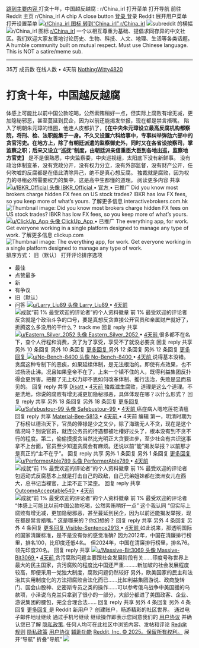 [ 跳到主要内容 ](https://www.reddit.com/r/China_irl/comments/1n2u7sx/%E6%89%93%E8%B4%AA%E5%8D%81%E5%B9%B4%E4%B8%AD%E5%9B%BD%E8%B6%8A%E5%8F%8D%E8%B6%8A%E8%85%90/#main-content) 打贪十年，中国越反越腐 : r/China_irl
打开菜单 打开导航 [ ](https://www.reddit.com/)前往 Reddit 主页
r/China_irl A chip A close button
[ 登录 ](https://www.reddit.com/login/)登录 Reddit
展开用户菜单 打开设置菜单
[ ![r/China_irl 图标](https://styles.redditmedia.com/t5_x72uq/styles/communityIcon_uav2y9mnx9h61.png?width=96&height=96&frame=1&auto=webp&crop=96%3A96%2Csmart&s=14d1c66a7bd04774a055384ab272df9cb574d287) 转到“China_irl”  ](https://www.reddit.com/r/China_irl/)
[r/China_irl](https://www.reddit.com/r/China_irl/)
![subreddit 的横幅](https://styles.redditmedia.com/t5_x72uq/styles/bannerBackgroundImage_psemwei79rgf1.png)
![r/China_irl 图标](https://styles.redditmedia.com/t5_x72uq/styles/communityIcon_uav2y9mnx9h61.png?width=96&height=96&frame=1&auto=webp&crop=96%3A96%2Csmart&s=14d1c66a7bd04774a055384ab272df9cb574d287) [r/China_irl](https://www.reddit.com/r/China_irl/)
一个以相互尊重为基础、提倡求同存异的中文社区。我们欢迎大家友善地讨论历史、生物、科技、人文、地理、生活等各类话题。 A humble community built on mutual respect. Must use Chinese language. This is NOT a satire/meme sub. 
* * *
35万 成员数 在线人数
• 4天前
[NothingWitty4820](https://www.reddit.com/user/NothingWitty4820/)
#  打贪十年，中国越反越腐 
[ ](https://www.reddit.com/r/China_irl/?f=flair_name%3A%22%3Aconnect%3A%20%E7%A4%BE%E4%BC%9A%E7%94%9F%E6%B4%BB%22)
体感上可能比以前中国公款吃喝，公然索贿稍好一点，但实际上腐败有增无减，更加隐秘邪恶，甚至蔓延到民企，因为以前还能揭发举报，现在都是禁言捂嘴。 
陷入了明朝朱元璋的怪圈，他连人皮都扒了，【**在中央朱元璋设立最高反腐机构都察院，将刑、检、法职能集于一身。不久又设置六科给事中，专事纠举弹劾六部中的贪官污吏。在地方上，除了有朝廷派遣的监察御史外，同时又在各省设按察司，掌监察之职；后来又设立“巡抚”制度，由朝廷派亲信重臣大臣到各地出巡，监察地方官吏】**
是不是很熟悉，中央监察委，中央巡视组，太阳底下没有新鲜事。 
没有政治体制变革，没有党政分开，没有权力分立，没有外部监督，没有财产公开，任何吹嘘的反腐都是在借此清除异己，绝不是真心想反腐。 
独裁就是腐败，因为权力的寻租必然需要权力的集中，这是高中生都懂的道理。 
阅读更多内容 
共享 
[ ![u/IBKR_Official 头像](https://styles.redditmedia.com/t5_125in8/styles/profileIcon_m54p6qy532i81.png?width=48&height=48&frame=1&auto=webp&crop=48%3A48%2Csmart&s=db51bfa29fd96c451af4ebf0b79c9062685f3df1) IBKR_Official ](https://www.reddit.com/user/IBKR_Official/) •  [ 官方 ](https://www.reddit.com/user/IBKR_Official/) • 已推广
Did you know most brokers charge hidden FX fees on US stock trades? IBKR has low FX fees, so you keep more of what’s yours.
了解更多信息
interactivebrokers.com.hk 
![Thumbnail image: Did you know most brokers charge hidden FX fees on US stock trades? IBKR has low FX fees, so you keep more of what’s yours.](https://preview.redd.it/y7zipqz5lmwe1.png?auto=webp&s=c06b60f93e8dd3c1147fd3e4867f42627cbf8dcb)
[ ![u/ClickUp_App 头像](https://styles.redditmedia.com/t5_396gli/styles/profileIcon_asbbp2xn78u51.png?width=48&height=48&frame=1&auto=webp&crop=48%3A48%2Csmart&s=7922a45cdf4d9c314cfe464d4c4669c14fbb9452) ClickUp_App ](https://www.reddit.com/user/ClickUp_App/) • 已推广
The everything app, for work. Get everyone working in a single platform designed to manage any type of work.
了解更多信息
clickup.com 
![Thumbnail image: The everything app, for work. Get everyone working in a single platform designed to manage any type of work.](https://preview.redd.it/a0d0o81vap7e1.jpeg?crop=1667,1252,x39,y0,safe&auto=webp&s=9f56826f419c8025f5413d91737b9a7694c5ddc1)
排序方式： 
旧（默认）
打开评论排序选项
* 最佳
* 点赞最多
* 新
* 有争议
* 旧（默认）
* 问答
[ ![u/Larry_Liu89 头像](https://styles.redditmedia.com/t5_e26mcg/styles/profileIcon_f5hc6nt2fycf1.jpeg?width=64&height=64&frame=1&auto=webp&crop=64%3A64%2Csmart&s=b2559d82470c6edcf96c068a24394309ab49b448) ](https://www.reddit.com/user/Larry_Liu89/)
[ Larry_Liu89 ](https://www.reddit.com/user/Larry_Liu89/)
• [ 4天前 ](https://www.reddit.com/r/China_irl/comments/1n2u7sx/comment/nb8nzbu/)
![成就“前 1% 最受欢迎的评论者”的个人资料徽章](https://i.redd.it/qwkcwa2zi3yd1.png) 前 1% 最受欢迎的评论者
反贪就是个政治斗争的口号，要是真想反贪直接公开官员和亲属财产就好了，折腾这么多没用的干什么？ 
track me 
回复  reply  共享 
[ ![u/Eastern_Silver_2052 头像](https://styles.redditmedia.com/t5_bd8u94/styles/profileIcon_xy92cyfmk8od1.jpeg?width=64&height=64&frame=1&auto=webp&crop=64%3A64%2Csmart&s=e8c278b64d25d1ab88480e878d538aed7fb68ec0) ](https://www.reddit.com/user/Eastern_Silver_2052/)
[ Eastern_Silver_2052 ](https://www.reddit.com/user/Eastern_Silver_2052/)
• [ 4天前 ](https://www.reddit.com/r/China_irl/comments/1n2u7sx/comment/nb8pu07/)
很多都不在名下，查个人行程和消费，贪了为了享受，享受不了就没必要贪 
回复  reply  共享 
另外 10 条回复
另外 10 条回复
[ 更多回复 ](https://www.reddit.com/r/China_irl/comments/1n2u7sx/comment/nb8pu07/)
另外 12 条回复
另外 12 条回复
[ 更多回复 ](https://www.reddit.com/r/China_irl/comments/1n2u7sx/comment/nb8nzbu/)
[ ![u/No-Bench-8400 头像](https://www.redditstatic.com/avatars/defaults/v2/avatar_default_2.png) ](https://www.reddit.com/user/No-Bench-8400/)
[ No-Bench-8400 ](https://www.reddit.com/user/No-Bench-8400/)
• [ 4天前 ](https://www.reddit.com/r/China_irl/comments/1n2u7sx/comment/nb8nzvp/)
说得基本没错。贪腐这种专制下的恶疾，如果延续体制，是无法根治的。即使有点效果，也不过扬汤止沸。况且如果皇帝不在了，上来一个镇不住的人，既得利益集团反扑得会更厉害。把握了无上权力却不思如何改革体制、推行法治，失败是显而易见的。 
回复  reply  共享 
[](https://www.reddit.com/user/Disatt/)
[ Disatt ](https://www.reddit.com/user/Disatt/)
• [ 4天前 ](https://www.reddit.com/r/China_irl/comments/1n2u7sx/comment/nb8ouqf/)
独裁滋生腐败，道理是这么个道理。不是洗地，你说的腐败有增无减更加隐秘邪恶，具体体现在哪？以什么形式？ 
回复  reply  共享 
另外 18 条回复
另外 18 条回复
[ 更多回复 ](https://www.reddit.com/r/China_irl/comments/1n2u7sx/comment/nb8ouqf/)
[ ![u/Safebustour-99 头像](https://www.redditstatic.com/avatars/defaults/v2/avatar_default_4.png) ](https://www.reddit.com/user/Safebustour-99/)
[ Safebustour-99 ](https://www.reddit.com/user/Safebustour-99/)
• [ 4天前 ](https://www.reddit.com/r/China_irl/comments/1n2u7sx/comment/nb8ppkb/)
癌症病人嗯吃莲花清瘟 
回复  reply  共享 
[](https://www.reddit.com/user/Material-Bee-5813/)
[ Material-Bee-5813 ](https://www.reddit.com/user/Material-Bee-5813/)
• [ 4天前 ](https://www.reddit.com/r/China_irl/comments/1n2u7sx/comment/nb8pwdn/) • 4天前 编辑 
第一，明清时期为了标榜以德治天下，官员的俸禄是少之又少，除了海瑞无人不贪，现在是这个情况吗？别说官员，就连公务员的待遇都被吐槽好过头了，根本没有到不贪不行的程度。第二，偷偷摸摸贪当然比光明正大贪要进步，至少社会有共识这事拿不上台面，官员至少知道贪腐会有麻烦。还说以前“能”揭发举报？以前那才是真正的“主不在乎”。 
回复  reply  共享 
另外 1 条回复
另外 1 条回复
[ 更多回复 ](https://www.reddit.com/r/China_irl/comments/1n2u7sx/comment/nb8pwdn/)
[ ![u/PerformerAble789 头像](https://styles.redditmedia.com/t5_bagktw/styles/profileIcon_3xpc76sconke1.jpg?width=64&height=64&frame=1&auto=webp&crop=64%3A64%2Csmart&s=4c6f56852a7032d0cd2c88f4280669be976ae078) ](https://www.reddit.com/user/PerformerAble789/)
[ PerformerAble789 ](https://www.reddit.com/user/PerformerAble789/)
• [ 4天前 ](https://www.reddit.com/r/China_irl/comments/1n2u7sx/comment/nb8qs3i/)
![成就“前 1% 最受欢迎的评论者”的个人资料徽章](https://i.redd.it/qwkcwa2zi3yd1.png) 前 1% 最受欢迎的评论者
包运动式反腐基本上就是打击自己的政敌，自己兄弟姐妹都在澳洲女儿在西大，总书记当裸官，上梁不正下梁歪。 
回复  reply  共享 
[](https://www.reddit.com/user/OutcomeAcceptable540/)
[ OutcomeAcceptable540 ](https://www.reddit.com/user/OutcomeAcceptable540/)
• [ 4天前 ](https://www.reddit.com/r/China_irl/comments/1n2u7sx/comment/nb8rir6/)
![成就“前 1% 最受欢迎的评论者”的个人资料徽章](https://i.redd.it/qwkcwa2zi3yd1.png) 前 1% 最受欢迎的评论者
“体感上可能比以前中国公款吃喝，公然索贿稍好一点” 
这个我认同 
“但实际上腐败有增无减，更加隐秘邪恶，甚至蔓延到民企，因为以前还能揭发举报，现在都是禁言捂嘴。” 
这是哪来的？你幻想的？ 
回复  reply  共享 
另外 4 条回复
另外 4 条回复
[ 更多回复 ](https://www.reddit.com/r/China_irl/comments/1n2u7sx/comment/nb8rir6/)
[](https://www.reddit.com/user/Visible-Sentence2913/)
[ Visible-Sentence2913 ](https://www.reddit.com/user/Visible-Sentence2913/)
• [ 4天前 ](https://www.reddit.com/r/China_irl/comments/1n2u7sx/comment/nb8rz3r/)
如此说来，那透明国际的国家清廉标准，是不是没有你的感觉准确? 
因为2012年，中国在清廉排行榜里，排名100，比印度还低4名。 
但2024年，中国在清廉排行榜里，排名76。领先印度20名。 
回复  reply  共享 
[ ![u/Massive-Bit3069 头像](https://www.redditstatic.com/avatars/defaults/v2/avatar_default_1.png) ](https://www.reddit.com/user/Massive-Bit3069/)
[ Massive-Bit3069 ](https://www.reddit.com/user/Massive-Bit3069/)
• [ 4天前 ](https://www.reddit.com/r/China_irl/comments/1n2u7sx/comment/nb8s0zc/)
贪污腐败问题主要跟社会发展阶段有关……印度号称世界上最大的民主国家，贪污腐败的程度比中国还严重………新加坡的社会发展程度较高，即便采用一党独大制度，腐败问题仍然较好 
另外，欧美国家的民主和法治其实用制度化的方法把腐败合法化而已……比如利益集团游说、政商旋转门、国会山股神、史密斯专员之类的操作……可以参考俄乌战争中美国援的乌款项，小泽说乌克兰只拿到了很小的一部分，大部分都进了美国政客、企业、游说集团的腰包，完全合理合法…… 
回复  reply  共享 
另外 4 条回复
另外 4 条回复
[ 更多回复 ](https://www.reddit.com/r/China_irl/comments/1n2u7sx/comment/nb8s0zc/)
是 Reddit 新用户？ 
创建账户，畅游精彩的社区世界。 
通过电子邮件地址继续 
通过手机号继续 
继续操作即表示您同意我们的 [用户协议](https://www.redditinc.com/policies/user-agreement) 并确认您已了解 [隐私政策](https://www.redditinc.com/policies/privacy-policy). 
任何人均可在此社区中浏览内容、发帖和评论
[Reddit 规则](https://www.redditinc.com/policies/content-policy) [隐私政策](https://www.reddit.com/policies/privacy-policy) [用户协议](https://www.redditinc.com/policies/user-agreement) [辅助功能](https://support.reddithelp.com/hc/sections/38303584022676-Accessibility) [Reddit, Inc. © 2025。保留所有权利。](https://redditinc.com)
展开“导航” 折叠“导航”
![](https://id.rlcdn.com/472486.gif)
